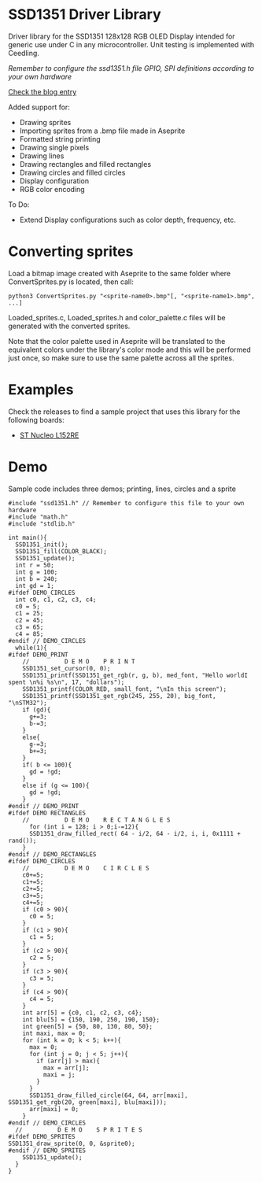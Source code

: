 # SSD1351 Driver Library
Driver library for the SSD1351 128x128 RGB OLED Display intended for generic use under C in any microcontroller.
Unit testing is implemented with Ceedling.

*Remember to configure the ssd1351.h file GPIO, SPI definitions according to your own hardware*

[Check the blog entry](https://gecko05.github.io/2019/06/23/rgb-library.html)

Added support for:
* Drawing sprites
* Importing sprites from a .bmp file made in Aseprite
* Formatted string printing
* Drawing single pixels
* Drawing lines
* Drawing rectangles and filled rectangles
* Drawing circles and filled circles
* Display configuration
* RGB color encoding

To Do:
* Extend Display configurations such as color depth, frequency, etc.

# Converting sprites
Load a bitmap image created with Aseprite to the same folder where ConvertSprites.py is located, then call:
```
python3 ConvertSprites.py "<sprite-name0>.bmp"[, "<sprite-name1>.bmp", ...]
```
Loaded_sprites.c, Loaded_sprites.h and color_palette.c files will be generated with the converted sprites.

Note that the color palette used in Aseprite will be translated to the equivalent colors under the library's color mode and this will be performed just once, so make sure to use the same palette across all the sprites.

# Examples

Check the releases to find a sample project that uses this library for the following boards:
* [ST Nucleo L152RE](https://github.com/Gecko05/SSD1351-Driver-Library/releases)

# Demo

Sample code includes three demos; printing, lines, circles and a sprite

```
#include "ssd1351.h" // Remember to configure this file to your own hardware
#include "math.h"
#include "stdlib.h"

int main(){
  SSD1351_init();
  SSD1351_fill(COLOR_BLACK);
  SSD1351_update();
  int r = 50;
  int g = 100;
  int b = 240;
  int gd = 1;
#ifdef DEMO_CIRCLES
  int c0, c1, c2, c3, c4;
  c0 = 5;
  c1 = 25;
  c2 = 45;
  c3 = 65;
  c4 = 85;
#endif // DEMO_CIRCLES
  while(1){
#ifdef DEMO_PRINT
    //          D E M O    P R I N T
    SSD1351_set_cursor(0, 0);
    SSD1351_printf(SSD1351_get_rgb(r, g, b), med_font, "Hello worldI spent \n%i %s\n", 17, "dollars");
    SSD1351_printf(COLOR_RED, small_font, "\nIn this screen");
    SSD1351_printf(SSD1351_get_rgb(245, 255, 20), big_font, "\nSTM32");
    if (gd){
      g+=3;
      b-=3;
    }
    else{
      g-=3;
      b+=3;
    }
    if( b <= 100){
      gd = !gd;
    }
    else if (g <= 100){
      gd = !gd;
    }
#endif // DEMO_PRINT
#ifdef DEMO RECTANGLES
    //          D E M O    R E C T A N G L E S
      for (int i = 128; i > 0;i-=12){
      SSD1351_draw_filled_rect( 64 - i/2, 64 - i/2, i, i, 0x1111 + rand());
    }
#endif // DEMO_RECTANGLES
#ifdef DEMO_CIRCLES
    //          D E M O    C I R C L E S
    c0+=5;
    c1+=5;
    c2+=5;
    c3+=5;
    c4+=5;
    if (c0 > 90){
      c0 = 5;
    }
    if (c1 > 90){
      c1 = 5;
    }
    if (c2 > 90){
      c2 = 5;
    }
    if (c3 > 90){
      c3 = 5;
    }
    if (c4 > 90){
      c4 = 5;
    }
    int arr[5] = {c0, c1, c2, c3, c4};
    int blu[5] = {150, 190, 250, 190, 150};
    int green[5] = {50, 80, 130, 80, 50};
    int maxi, max = 0;
    for (int k = 0; k < 5; k++){
      max = 0;
      for (int j = 0; j < 5; j++){
        if (arr[j] > max){
          max = arr[j];
          maxi = j;
        }
      }
      SSD1351_draw_filled_circle(64, 64, arr[maxi], SSD1351_get_rgb(20, green[maxi], blu[maxi]));
      arr[maxi] = 0;
    }
#endif // DEMO_CIRCLES
  //          D E M O    S P R I T E S
#ifdef DEMO_SPRITES
SSD1351_draw_sprite(0, 0, &sprite0);
#endif // DEMO_SPRITES
    SSD1351_update();
  }
}
```
